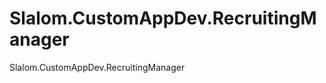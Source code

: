 Slalom.CustomAppDev.RecruitingManager
=====================================

Slalom.CustomAppDev.RecruitingManager
